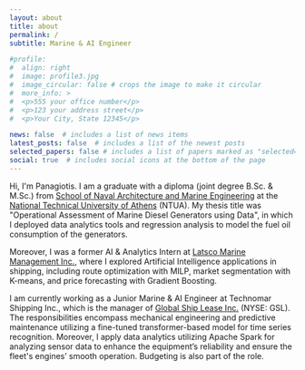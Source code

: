 ```yaml
---
layout: about
title: about
permalink: /
subtitle: Marine & AI Engineer

#profile:
#  align: right
#  image: profile3.jpg
#  image_circular: false # crops the image to make it circular
#  more_info: >
#  <p>555 your office number</p>
#  <p>123 your address street</p>
#  <p>Your City, State 12345</p>

news: false  # includes a list of news items
latest_posts: false  # includes a list of the newest posts
selected_papers: false # includes a list of papers marked as "selected={true}"
social: true  # includes social icons at the bottom of the page
---
```


Hi, I'm Panagiotis. I am a graduate with a diploma (joint degree B.Sc. & M.Sc.) from [School of Naval Architecture and Marine Engineering](http://www.naval.ntua.gr/) at the [National Technical University of Athens](https://www.ntua.gr/en/) (NTUA). My thesis title was "Operational Assessment of Marine Diesel Generators using Data", in which I deployed data analytics tools and regression analysis to model the fuel oil consumption of the generators.

Moreover, I was a former AI & Analytics Intern at [Latsco Marine Management Inc.](https://www.latsco.com/en), where I explored Artificial Intelligence applications in shipping, including route optimization with MILP, market segmentation with K-means, and price forecasting with Gradient Boosting.

I am currently working as a Junior Marine & AI Engineer at Technomar Shipping Inc., which is the manager of [Global Ship Lease Inc.](https://www.globalshiplease.com/) (NYSE: GSL). The responsibilities encompass mechanical engineering and predictive maintenance utilizing a fine-tuned transformer-based model for time series recognition. Moreover, I apply data analytics utilizing Apache Spark for analyzing sensor data to enhance the equipment’s reliability and ensure the fleet's engines’ smooth operation. Budgeting is also part of the role.
